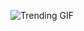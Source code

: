 ![Trending GIF](https://media0.giphy.com/media/YDEiyrRLa6ATrSNQND/giphy.gif?cid=8bb21772ss7ir7ywvp8r3vhdt2up3uu0cmlhlc885tewxzgc&ep=v1_gifs_search&rid=giphy.gif&ct=g)
